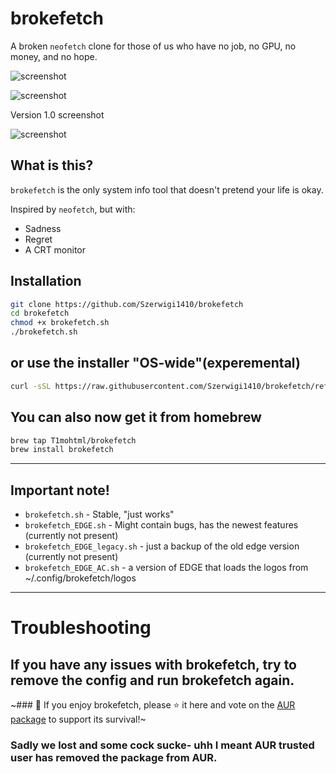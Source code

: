 # brokefetch

A broken `neofetch` clone for those of us who have no job, no GPU, no money, and no hope.

![screenshot](screenshots/brokefetch-logo_att4.png)

![screenshot](screenshots/v1.7resomothing.png)

Version 1.0 screenshot

![screenshot](screenshots/screenshot.png)

## What is this?

`brokefetch` is the only system info tool that doesn't pretend your life is okay.

Inspired by `neofetch`, but with:
- Sadness
- Regret
- A CRT monitor

## Installation

```bash
git clone https://github.com/Szerwigi1410/brokefetch
cd brokefetch
chmod +x brokefetch.sh
./brokefetch.sh
```
## or use the installer "OS-wide"(experemental)

```bash
curl -sSL https://raw.githubusercontent.com/Szerwigi1410/brokefetch/refs/heads/main/install.sh > install.sh ; chmod +x install.sh ; bash -c "./install.sh" ; rm -f install.sh
```

## You can also now get it from homebrew
```bash
brew tap T1mohtml/brokefetch
brew install brokefetch
```
---
## Important note!

- `brokefetch.sh` - Stable, "just works"
- `brokefetch_EDGE.sh` - Might contain bugs, has the newest features (currently not present)
- `brokefetch_EDGE_legacy.sh` - just a backup of the old edge version (currently not present)
- `brokefetch_EDGE_AC.sh` - a version of EDGE that loads the logos from ~/.config/brokefetch/logos

---
# Troubleshooting
If you have any issues with brokefetch, try to remove the config and run brokefetch again.
---
~### 💖 If you enjoy brokefetch, please ⭐ it here and vote on the [AUR package](https://aur.archlinux.org/packages/brokefetch) to support its survival!~

### Sadly we lost and some cock sucke- uhh I meant AUR trusted user has removed the package from AUR.
